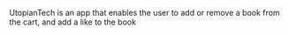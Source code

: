 UtopianTech is an app that enables the user to add or remove a book from the cart, and add a like to the book 